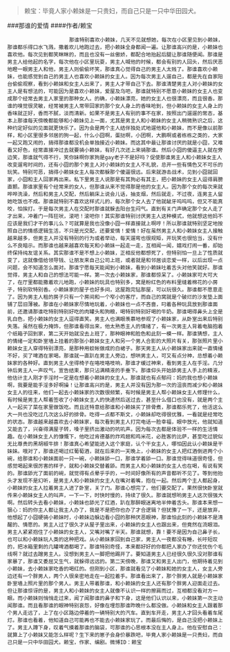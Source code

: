 > 赖宝：毕竟人家小赖妹是一只贵妇，而自己只是一只中华田园犬。

###那谁的爱情
####作者/赖宝

						那谁特别喜欢小赖妹，几天不见就想她，每次在小区里见到小赖妹，那谁都乐得口水飞溅，撒着欢儿地跑过去，把小赖妹全身都闻一遍。让那谁高兴的是，小赖妹也喜欢他。每次见到都笑眯眯的，而且也没有一丝傲娇，都配合地抬起后腿让那谁随便闻。那谁是男主人给他起的名字，每次他在小区里玩耍，男主人喊他的时候，都会有别的人回头，然后厌恶地瞪一眼男主人和他，男主人则偷偷坏笑，那谁真心觉得自己的男主人太贱了。那谁喜欢小赖妹，也能感觉到自己的男主人也喜欢小赖妹的女主人。因为每次男主人遛自己，都是先在自家阳台偷偷观察，看到小赖妹和女主人出来了，男主人才带自己下去。那谁清楚男主人对小赖妹的女主人是有想法的，可能因为是喜欢小赖妹，爱屋及乌吧，那谁就特别不愿意小赖妹的女主人也变成那个经常去男主人家里的那种女人。的确，小赖妹漂亮，她的女主人也很漂亮，而且很香。那谁的嗅觉很灵敏，经常被男主人常带回家的那个女人身上的香味呛到，但小赖妹的女主人身上的香味就正好，香而不腻，淡而清新。如果不是男主人有别的事不在家，按照出门遛遛的常态，基本上那谁每天傍晚都能够和小赖妹见上一面，尤其是男主人和小赖妹的女主人稍微熟识之后，这种约定好似的见面就更快乐了。因为会是两个主人结伴独处式地遛他和小赖妹，而不是像以前那样，和小区里很多邻居的狗一起，什么小囧啊，蛋挞啊，小团啊，大鹏啊或者栋栋之类的，大家一起又跑又闹的，搞得那谁都没机会单独接近小赖妹。而这其中最让那谁讨厌的就是小囧，又难看又好色，经常直接冲过去就要骑小赖妹，有好几次还上来骑那谁。然后小囧的傻逼主人就在旁边笑，那谁就气得不行，笑你妹啊你家狗是gay老子不是好吗？促使那谁男主人和小赖妹女主人改变遛弯时间的，还有小囧的那个男主人对小赖妹的女主人不礼貌，总开一些有情色又不可乐的玩笑。特别可恶，搞得小赖妹女主人每次都躲那个傻逼很远。后来就游击战术，见到小囧就回家，小囧和主人回家再出来。私下里男主人说那是有其狗必有其主，把小赖妹的女主人逗得肩膀直颤。那谁家里有个经常来的女人，但那谁从来不觉得那是他的女主人。因为那个女的每次来就哗哗洗澡，然后和男主人交配，然后躺床上说会儿话，抽支烟，然后就走，不过夜，连男主人留她吃饭也不成。那谁就特别不喜欢这样式儿的，每次那个女人去了他就龇牙呜呜呜，但又不能真咬，怕挨打。于是每次男主人在交配时那谁就躲去阳台生闷气。直到有关门声确定那个女人走了才出来，冲着门一阵狂吠，滚吧！滚吧你！其实那谁特别讨厌男主人这种模式，他就想这他妈不应该是我们才干的事儿么？可就算是我也没像小囧一样直接就上啊哼！所以那谁就特别坚定地按照自己的情感逻辑生活，不只是光交配，还要爱情！爱情！好在虽然男主人和小赖妹女主人接触越来越多，但男主人并没有特别的行为或者举动，每天遛弯也很规矩，开玩笑也很恰当，没有什么不良暗示。而那谁也越来越喜欢每天和小赖妹一起走一走，互相闻一闻，嬉戏打闹一番，却始终保持纯友谊关系。其实那谁不是不想上小赖妹，正相反他都想死了，但特别怕一旦上了性质就变了，这就像借给领导钱、让朋友来自己公司上班，或者就是和邻居谈恋爱一样，以后出现一点问题，会不知道怎么面对。那谁宁愿每天能闻到小赖妹，看到小赖妹吐着舌头对他笑就好。那谁觉得，男主人和自己的想法可能一样。第一次去小赖妹家，那谁都惊呆了。小赖妹家可大可大了，在厅里都能撒着欢儿地跑，小赖妹的玩具也特别多，窝是粉红色的布料里缝着棉花的小房子，特别软特别香。小赖妹家的屋子也好多间，这屋跑完钻那屋，可以玩很久。那谁都不愿意走了。因为男主人租的房子只有一个房间和一个窄小的客厅，而自己的窝就是个破烂的沙发垫上面铺了层旧薄被。那谁在小赖妹家尽情地玩着，小赖妹也一点不吝啬，叼着各种玩具放到那谁面前，还邀请那谁吃特别特别好吃的肉罐头和狗粮，喝特别特别好喝的牛奶。那谁喝得鼻头上全是乳白色，把小赖妹的女主人逗得直笑。男主人也满眼羡慕地参观了小赖妹家，从卧室出来后特别失落。虽然在极力掩饰，但那谁看得出来，他太熟悉主人的情绪了，有一次男主人背着电脑抱着个纸箱子回到家，第二天开始就没去上班了，那种眼神和脸色和此刻一模一样。那谁猜想，主人的情绪一定和卧室墙上挂着的那张小赖妹女主人和另一个男人合影的大照片有关，那张照片里小赖妹女主人穿得特别漂亮，是那种用蚊帐做成的白裙子。那天男主人从小赖妹家出来就一直情绪不好，买了啤酒在家喝。那谁就一直趴在男主人旁边，想哄男主人，可又有点分神，总想着小赖妹家的各种好。直到男主人坐得椅子在咯吱咯吱响，那谁才缓过神来，看到男主人在手淫。几分钟后男主人一声叹气，宣告结束，那只沾满精液的手垂下。那谁仰头开始舔男主人手上的精液，他估计主人刚才手淫时一定是在想着小赖妹的女主人。那谁就也有点郁闷：妈的我也想小赖妹啊，我要是能手淫多好啊操！让那谁高兴的是，男主人并没有因为那一次的沮丧而减少和小赖妹女主人的往来，他们一起去小赖妹家的次数很频繁，有时候是男主人帮小赖妹女主人修理什么，有时候是男主人帮着签收了小赖妹女主人的快递然后送过去，甚至什么借口也没有，就是两个主人一起买了菜在家里做饭吃。而且还特意给那谁和小赖妹买了排骨煮，那谁都乐死了，他活这么大一共也没吃过几次这么好的排骨。吃得一点都不斯文，小赖妹却吃得很优雅，一看就是经常吃的状态。那谁越来越喜欢去小赖妹家，每次看到男主人打完电话一脸幸福，眼中放光，他就知道又能去了，兴奋得满屋子转，嗓子里挤出激动的吭叽声。因为每次去都是体验不一样的生活情趣。在小赖妹女主人的慷慨下，他吃过肯德基的炸鸡翅和鸡米花，必胜客的比萨，甚至吃过貌似无比尊贵的黑胡椒牛排！那谁真心希望能进入这个家庭，认个干女主人，哪怕因此认小赖妹是干妹妹。哦对了，那谁还喝过红葡萄酒，就在后来的一天晚上，小赖妹的女主人把红酒倒进两个小碗，给那谁和小赖妹面前一只一碗，小赖妹舔一口，那谁学着舔一口。那谁觉得味道很奇怪，但感觉喝起来很厉害的样子，就和小赖妹交替着舔。而男主人和小赖妹的女主人也在喝，有说有笑的。那谁舔光了面前的碗，就觉得有点晕乎乎的，一时间好像所有的声音都听不见了。等到他抬头才发现不是幻听，是男主人和小赖妹的女主人在嘴对着嘴，抱在一起。然后两个主人都起身，小赖妹的女主人拉着男主人进了卧室，关了门。那谁心想完了，他们要交配了。果然很快卧室就传来小赖妹女主人的叫声，一下一下，时快时慢的，持续了很久。那谁就想哟男主人这次很强大啊。然后转头去看小赖妹，小赖妹也舔光了红酒，趴在那醉眼迷离地半伸着舌头。那谁本来想一狠心：妈的你主人都让我主人办了，我是不是把你也办了才合逻辑？但犹豫了一下，还是放弃，他想起了小囧硬骑小赖妹时，小赖妹边躲边看小囧的那种厌恶眼神，那谁怕此刻的小赖妹不是清醒的、情愿的。男主人过了很久才从屋子里出来，小赖妹的女主人也跟出来，但竟然在流眼泪。男主人紧紧抱住了小赖妹的女主人，又嘴对嘴了半天。那谁就想，靠！要不是因为自己鼻子长，也可以和小赖妹玩人类的这种把戏。从小赖妹家回到自己家，男主人一夜都没有睡，长吁短叹的，把冰箱里剩的几罐啤酒都喝了。那谁特别奇怪，本来都好好的你都把人家办了你还忧伤个毛线啊？就过去蹭男主人。没想到男主人一脚把他踢开了。要知道男主人已经很久很久没对那谁有家暴了，那谁又委屈又生气，就躲得远远的。第二天傍晚，那谁又和男主人出门，他期待着见到小赖妹，去小赖妹家吃香的喝红的。但刚到小区，那谁就看见了小赖妹和她的女主人，女主人旁边还有一个胖男人，两个人很亲密地走在一起拉着手。那谁看出来了，那个胖男人就是小赖妹家卧室墙上照片里的那个男人。男主人带着那谁，和小赖妹的女主人还有那个胖男人迎面走过去。但让那谁惊讶的是，男主人和小赖妹的女主人就像不认识一样的擦肩而过，互相都没看对方一眼。而小赖妹则悄悄走过来，闻了闻那谁的鼻子和下身，这是他们认识以来，小赖妹第一次主动闻那谁。而且看那谁的眼神特别哀怨，好像在埋怨那谁昨晚什么都没做。小赖妹和女主人跟着那个男人走远了，上了在小区路边停着的一辆特别大的汽车。直到车开走，男主人才回头看着车尾灯。那谁也看着，他知道自己可能再也不能去小赖妹家玩了。而最后悔的，是自己没把小赖妹上了。男主人蹲下身，叹着气摸着那谁的脑袋，可那谁的心思根本没在主人身上。他在安慰自己：就算上了小赖妹又能怎么样呢？生下来的崽子会身价暴跌吧，毕竟人家小赖妹是一只贵妇，而自己只是一只中华田园犬。赖宝，作家、编剧。微博ID：赖宝 